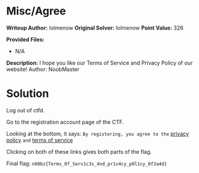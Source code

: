 # Misc/Agree
**Writeup Author:** lolmenow
**Original Solver:** lolmenow
**Point Value:** 326

**Provided Files:**
  - N/A

**Description:**
I hope you like our Terms of Service and Privacy Policy of our website! Author: NoobMaster

# Solution

Log out of ctfd.

Go to the registration account page of the CTF.

Looking at the bottom, it says: `By registering, you agree to the` [privacy policy](https://ctf.n00bzunit3d.xyz/privacy) `and` [terms of service](https://ctf.n00bzunit3d.xyz/tos)

Clicking on both of these links gives both parts of the flag.

Final flag: `n00bz{Terms_0f_Serv1c3s_4nd_pr1v4cy_p0l1cy_6f3a4d}`
